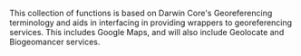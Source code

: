 This collection of functions is based on Darwin Core's Georeferencing terminology and aids in interfacing in providing wrappers to georeferencing services. This includes Google Maps, and will also include Geolocate and Biogeomancer services.
